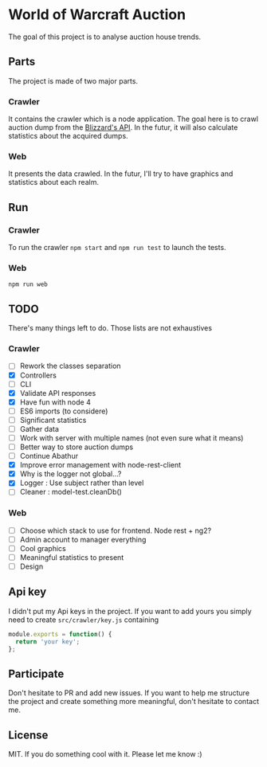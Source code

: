 # World of Warcraft Auction
The goal of this project is to analyse auction house trends.

## Parts
The project is made of two major parts.
### Crawler
It contains the crawler which is a node application. The goal here is to crawl
auction dump from the [Blizzard's API](https://dev.battle.net/).
In the futur, it will also calculate statistics about the acquired dumps.
### Web
It presents the data crawled. In the futur, I'll try to have graphics and
statistics about each realm.

## Run
### Crawler
To run the crawler ```npm start``` and ```npm run test``` to launch the tests.
### Web
```npm run web```

## TODO
There's many things left to do. Those lists are not exhaustives
### Crawler
- [ ] Rework the classes separation
- [x] Controllers
- [ ] CLI
- [x] Validate API responses
- [x] Have fun with node 4
- [ ] ES6 imports (to considere)
- [ ] Significant statistics
- [ ] Gather data
- [ ] Work with server with multiple names (not even sure what it means)
- [ ] Better way to store auction dumps
- [ ] Continue Abathur
- [x] Improve error management with node-rest-client
- [x] Why is the logger not global...?
- [x] Logger : Use subject rather than level
- [ ] Cleaner : model-test.cleanDb()

### Web
- [ ] Choose which stack to use for frontend. Node rest + ng2?
- [ ] Admin account to manager everything
- [ ] Cool graphics
- [ ] Meaningful statistics to present
- [ ] Design

## Api key
I didn't put my Api keys in the project. If you want to add yours you simply need
to create ```src/crawler/key.js``` containing
```javascript
module.exports = function() {
  return 'your key';
};
```

## Participate
Don't hesitate to PR and add new issues. If you want to help me structure the project
and create something more meaningful, don't hesitate to contact me.

## License
MIT.
If you do something cool with it. Please let me know :)
